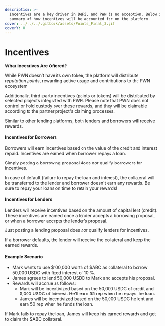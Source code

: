 ```yaml
---
description: >-
  Incentives are a key driver in DeFi, and PWN is no exception. Below is a
  summary of how incentives will be accounted for on the platform.
cover: ../../../.gitbook/assets/Points_Final_3.gif
coverY: 0
---
```


# Incentives

**What Incentives Are Offered?**

While PWN doesn’t have its own token, the platform will distribute _reputation points_, rewarding active usage and contributions to the PWN ecosystem.

Additionally, third-party incentives (points or tokens) will be distributed by selected projects integrated with PWN. Please note that PWN does not control or hold custody over these rewards, and they will be claimable according to the partner project's claiming processes.

Similar to other lending platforms, both lenders and borrowers will receive rewards.

#### Incentives for Borrowers

Borrowers will earn incentives based on the value of the credit and interest repaid. Incentives are earned when borrower repays a loan.

Simply posting a borrowing proposal does _not_ qualify borrowers for incentives.

In case of default (failure to repay the loan and interest), the collateral will be transferred to the lender and borrower doesn't earn any rewards. Be sure to repay your loans on time to retain your rewards!

#### Incentives for Lenders

Lenders will receive incentives based on the amount of capital lent (credit). These incentives are earned once a lender accepts a borrowing proposal, or when a borrower accepts the lender’s proposal.

Just posting a lending proposal does _not_ qualify lenders for incentives.

If a borrower defaults, the lender will receive the collateral and keep the earned rewards.

#### Example Scenario

* Mark wants to use $100,000 worth of $ABC as collateral to borrow 50,000 USDC with fixed interest of 10 %.
* James agrees to lend 50,000 USDC to Mark and accepts his proposal.
* Rewards will accrue as follows:
  * Mark will be incentivized based on the 50,000 USDC of credit and 5,000 USDC of interest. He'll earn 55 rep when he repays the loan.
  * James will be incentivized based on the 50,000 USDC he lent and earn 50 rep when he funds the loan.

If Mark fails to repay the loan, James will keep his earned rewards and get to claim the $ABC collateral.
